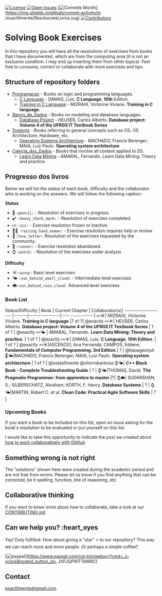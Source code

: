 [![License](https://img.shields.io/github/license/exata0mente/ResolucoesLivros.svg)](https://img.shields.io/github/license/exata0mente/ResolucoesLivros.svg)
[![Open Issues](https://img.shields.io/github/issues/exata0mente/ResolucoesLivros.svg)](https://img.shields.io/github/issues/exata0mente/ResolucoesLivros.svg)
[![Commits Month](https://img.shields.io/github/commit-activity/m/exata0mente/ResolucoesLivros.svg)](https://img.shields.io/github/commit-activity/m /exact0mente/ResolucoesLivros.svg)
[![Contributors](https://img.shields.io/github/contributors/exata0mente/resolucoeslivros.svg)](https://img.shields.io/github/contributors/exata0mente/resolucoeslivros.svg)
# Solving Book Exercises

In this repository you will have all the resolutions of exercises from books that I have documented, which are from the computing area (it is not an exclusive condition. I may end up inserting them from other topics). Feel free to consume, correct or collaborate with more exercises and tips.

## Structure of repository folders

* [Programacao](Programacao/) - Books on logic and programming languages.
  * [C Language](Programming/C-Language) - DAMAS, Luis. **C Language. 10th** Edition.
  * [Training in C Language](Programming/Training_in_C_Language) - MIZRAHI, Victorine Viviane. **Training in C language**.
* [Banco_de_Dados](Banco_de_Dados/) - Books on modeling and database languages.
  * [Database Project](Data_Base/BD_Project) - HEUSER, Carlos Alberto. **Database project: Volume 4 of the UFRGS IT Textbook Series**
* [Systems](Systems/) - Books referring to general concepts such as OS, OS Architecture, Hardware, etc.
  * [Operating Systems Architecture](Systems/OS_Architecture) - MACHADO, Francis Berenger; MAIA, Luiz Paulo. **Operating system architecture**
* [Ciencia_dos_Dados](Ciencia_dos_Dados/) - Books that involve all content applied to DS.
  * [Learn Data Mining](Ciencia_dos_Dados/Livro_Aprenda_Mineracao_Dados) - AMARAL, Fernando. Learn Data Mining: Theory and practice.
## Progresso dos livros

Below we will list the status of each book, difficulty and the collaborator who is working on the answers. We will follow the following caption:

**Status**
* :pencil: `:pencil:` - Resolution of exercises in progress.
* :heavy_check_mark: `:heavy_check_mark:` - Resolution of exercises completed.
* :zzz: `:zzz:` - Exercise resolution frozen or inactive.
* :raising_hand_woman: `:raising_hand_woman:` - Exercise resolution requires help or review
* :love_letter:`:love_letter:` Resolution of the exercises requested by the community.
* :runner: `:runner:` - Exercise resolution abandoned.
* :watch: `:watch:` - Resolution of the exercises under analysis

**Difficulty**
* :sunny:`:sunny:` Basic level exercises
* :sun_behind_small_cloud: `:sun_behind_small_cloud:` - Intermediate level exercises
* :sun_behind_rain_cloud:`:sun_behind_rain_cloud:` Advanced level exercises

### Book List

Status/Difficulty | Book | Current Chapter | Collaborator(s)|
-------------------- |-------|----------------|---- ------------|
:zzz::sunny:| MIZRAHI, Victorine Viviane. **Training in C language**.|7 of ?| @exactly
:zzz::sunny:| HEUSER, Carlos Alberto. **Database project: Volume 4 of the UFRGS IT Textbook Series** | 1 of ? | @exactly
:zzz::sun_behind_small_cloud: | AMARAL, Fernando. **Learn Data Mining: Theory and practice**. | 1 of ? | @exactly
:zzz::sunny:| DAMAS, Luis. **C Language. 10th Edition**. | 1 of ? | @exactly
:zzz::sunny:|ASCENCIO, Ana Fernanda; CAMPOS, Edilene. **Fundamentals of Computer Programming. 3rd Edition**.| ? | @kauageorjuti
:pencil::sun_behind_small_cloud:|MACHADO, Francis Berenger; MAIA, Luiz Paulo. **Operating system architecture**.| 1 of ? | @exata0mente @vitorrsbarbosa
:watch::sun_behind_small_cloud:| **C++ Black Book - Complete Troubleshooting Guide** | ? |
:watch::sun_behind_small_cloud:|THOMAS, David. **The Pragmatic Programmer: from apprentice to master**.|?|
:watch::sun_behind_rain_cloud:| SUDARSHAN, S.; SILBERSCHATZ, Abraham; KORTH, F. Henry. **Database Systems** | ? |
:watch::sun_behind_small_cloud:|MARTIN, Robert C. et al. **Clean Code: Practical Agile Software Skills** | ? |

### Upcoming Books

If you want a book to be included on this list, open an issue asking for the book's resolution to be evaluated or put yourself on this list.

I would like to take this opportunity to indicate the post we created about [how to work collaboratively with GitHub](https://exata0mente.com.br/resp/como-trabalhor-colaboratividade-utilizando-o-github)

## Something wrong is not right

The "solutions" shown here were created during the academic period and are not free from errors. Please let us know if you find anything that can be corrected, be it spelling, function, line of reasoning, etc.

## Collaborative thinking

If you want to know more about how to collaborate, take a look at our [CONTRIBUTING.md](docs/CONTRIBUTING.md)

## Can we help you? :heart_eyes

Yay! Duty fulfilled. How about giving a "star" :star: to our repository? This way we can reach more and more people. Or perhaps a simple coffee?

[![paypal](https://www.paypalobjects.com/en_US/i/btn/btn_donateCC_LG.gif)](https://www.paypal.com/cgi-bin/webscr?cmd=_s-xclick&hosted_button_id= JXFJQPWTTAWRC)

## Contact

exact0mente@gmail.com.
